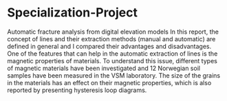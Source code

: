 # Specialization-Project
Automatic fracture analysis from digital elevation models
In this report, the concept of lines and their extraction methods (manual and automatic) are defined
in general and I compared their advantages and disadvantages. One of the features that can help
in the automatic extraction of lines is the magnetic properties of materials. To understand this
issue, different types of magnetic materials have been investigated and 12 Norwegian soil samples
have been measured in the VSM laboratory. The size of the grains in the materials has an effect
on their magnetic properties, which is also reported by presenting hysteresis loop diagrams.
